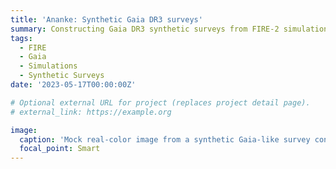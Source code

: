 ```yaml
---
title: 'Ananke: Synthetic Gaia DR3 surveys'
summary: Constructing Gaia DR3 synthetic surveys from FIRE-2 simulations
tags:
  - FIRE
  - Gaia
  - Simulations
  - Synthetic Surveys
date: '2023-05-17T00:00:00Z'

# Optional external URL for project (replaces project detail page).
# external_link: https://example.org

image:
  caption: 'Mock real-color image from a synthetic Gaia-like survey constructed from the FIRE m12i galaxy. Credit: Sanderson et al. (arXiv:1806.10564)'
  focal_point: Smart
---
```

